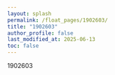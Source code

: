 ```yaml
---
layout: splash
permalink: /float_pages/1902603/
title: "1902603"
author_profile: false
last_modified_at: 2025-06-13
toc: false
---
```

 
1902603
